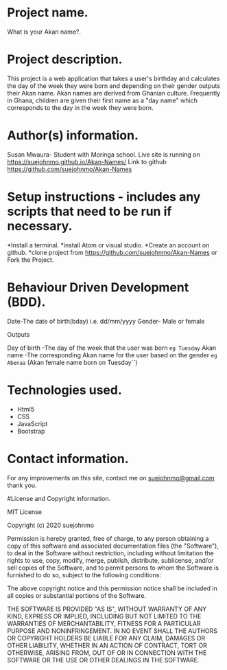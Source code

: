 # Project name.
What is your Akan name?.

# Project description.
This project is a web application that takes a user's birthday and calculates the day of the week they were born and depending on their gender outputs their Akan name.
Akan names are derived from Ghanian culture. Frequently in Ghana, children are given their first name as a "day name" which corresponds to the day in the week they were born.

# Author(s) information.

Susan Mwaura- Student with Moringa school.
Live site is running on  https://suejohnmo.github.io/Akan-Names/
Link to github https://github.com/suejohnmo/Akan-Names

# Setup instructions - includes any scripts that need to be run if necessary.
*Install a terminal.
*install Atom or visual studio.
*Create an account on github.
*clone project from https://github.com/suejohnmo/Akan-Names or Fork the Project.

# Behaviour Driven Development (BDD).

Date-The date of birth(bday) i.e. dd/mm/yyyy
Gender- Male or female

Outputs

Day of birth -The day of the week that the user was born ``eg Tuesday``
Akan name  -The corresponding Akan name for the user  based on the gender ``eg Abenaa`` (Akan female name born on Tuesday``)    

# Technologies used.
* Html5
* CSS
* JavaScript
* Bootstrap

# Contact information.
For any improvements on this site, contact me on suejohnmo@gmail.com thank you.

#License and Copyright information.

MIT License

Copyright (c) 2020 suejohnmo

Permission is hereby granted, free of charge, to any person obtaining a copy
of this software and associated documentation files (the "Software"), to deal
in the Software without restriction, including without limitation the rights
to use, copy, modify, merge, publish, distribute, sublicense, and/or sell
copies of the Software, and to permit persons to whom the Software is
furnished to do so, subject to the following conditions:

The above copyright notice and this permission notice shall be included in all
copies or substantial portions of the Software.

THE SOFTWARE IS PROVIDED "AS IS", WITHOUT WARRANTY OF ANY KIND, EXPRESS OR
IMPLIED, INCLUDING BUT NOT LIMITED TO THE WARRANTIES OF MERCHANTABILITY,
FITNESS FOR A PARTICULAR PURPOSE AND NONINFRINGEMENT. IN NO EVENT SHALL THE
AUTHORS OR COPYRIGHT HOLDERS BE LIABLE FOR ANY CLAIM, DAMAGES OR OTHER
LIABILITY, WHETHER IN AN ACTION OF CONTRACT, TORT OR OTHERWISE, ARISING FROM,
OUT OF OR IN CONNECTION WITH THE SOFTWARE OR THE USE OR OTHER DEALINGS IN THE
SOFTWARE.
